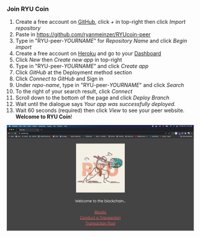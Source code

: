 ### Join RYU Coin

1. Create a free account on [GitHub](https://github.com/join), click *+* in top-right then click *Import repository* 
2. Paste in https://github.com/ryanmeinzer/RYUcoin-peer
3. Type in "RYU-peer-*YOURNAME*" for *Repository Name* and click *Begin import*
5. Create a free account on [Heroku](https://signup.heroku.com/login) and go to your [Dashboard](https://dashboard.heroku.com/apps)
6. Click *New* then *Create new app* in top-right
7. Type in "RYU-peer-*YOURNAME*" and click *Create app*
8. Click *GitHub* at the Deployment method section
9. Click *Connect to GitHub* and Sign in
10. Under *repo-name*, type in "RYU-peer-*YOURNAME*" and click *Search*
11. To the right of your search result, click *Connect*
12. Scroll down to the bottom of the page and click *Deploy Branch*
13. Wait until the dialogue says *Your app was successfully deployed.*
14. Wait 60 seconds (required) then click *View* to see your peer website. **Welcome to RYU Coin**!

![RYU Coin Screenshot](RYU-Coin-Screenshot.png)
